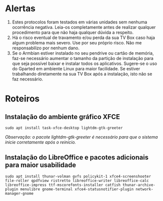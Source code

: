 # **Alertas**

1. Estes protocolos foram testados em várias unidades sem nenhuma ocorrência negativa. Leia-os completamente antes de realizar qualquer procedimento para que não haja qualquer dúvida a respeito.
2. Há o risco eventual de travamento e/ou perda da sua TV Box caso haja algum problema mais severo. Use por seu próprio risco. Não me responsabilizo por nenhum dano.
3. Se o Armbian estiver instalado no seu pendrive ou cartão de memória, faz-se necessário aumentar o tamanho da partição de instalação para que seja possível baixar e instalar todos os aplicativos. Sugere-se o uso do Gparted em ambiente Linux para maior facilidade. Se estiver trabalhando diretamente na sua TV Box após a instalação, isto não se faz necessário.

# **Roteiros**

## Instalação do ambiente gráfico XFCE

`sudo apt install task-xfce-desktop lightdm-gtk-greeter`

*Observação: o pacote lightdm-gtk-greeter é necessário para que o sistema inicie corretamente após o reinício.*

## Instalação do LibreOffice e pacotes adicionais para maior usabilidade

`sudo apt install thunar-volman gvfs policykit-1 xfce4-screenshooter file-roller qpdfview ristretto libreoffice-writer libreoffice-calc libreoffice-impress ttf-mscorefonts-installer catfish thunar-archive-plugin menulibre gnome-terminal xfce4-statusnotifier-plugin network-manager-gnome`
